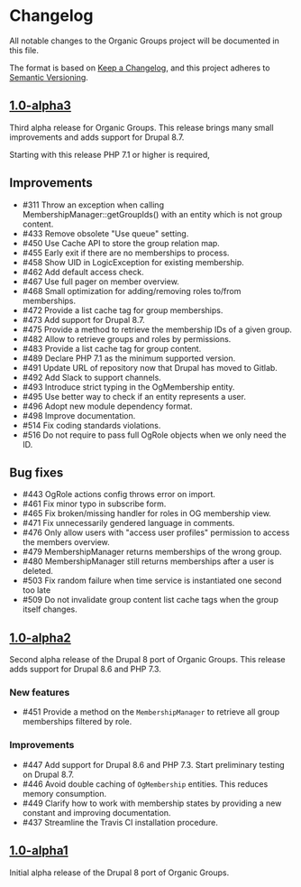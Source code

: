 # Changelog

All notable changes to the Organic Groups project will be documented in this file.

The format is based on [Keep a Changelog](https://keepachangelog.com/en/1.0.0/),
and this project adheres to [Semantic Versioning](https://semver.org/spec/v2.0.0.html).

## [1.0-alpha3]

Third alpha release for Organic Groups. This release brings many small improvements and adds support for Drupal 8.7.

Starting with this release PHP 7.1 or higher is required,

## Improvements

* #311 Throw an exception when calling MembershipManager::getGroupIds() with an entity which is not group content.
* #433 Remove obsolete "Use queue" setting.
* #450 Use Cache API to store the group relation map.
* #455 Early exit if there are no memberships to process.
* #458 Show UID in LogicException for existing membership.
* #462 Add default access check.
* #467 Use full pager on member overview.
* #468 Small optimization for adding/removing roles to/from memberships.
* #472 Provide a list cache tag for group memberships.
* #473 Add support for Drupal 8.7.
* #475 Provide a method to retrieve the membership IDs of a given group.
* #482 Allow to retrieve groups and roles by permissions.
* #483 Provide a list cache tag for group content.
* #489 Declare PHP 7.1 as the minimum supported version.
* #491 Update URL of repository now that Drupal has moved to Gitlab.
* #492 Add Slack to support channels.
* #493 Introduce strict typing in the OgMembership entity.
* #495 Use better way to check if an entity represents a user.
* #496 Adopt new module dependency format.
* #498 Improve documentation.
* #514 Fix coding standards violations.
* #516 Do not require to pass full OgRole objects when we only need the ID.

## Bug fixes

* #443 OgRole actions config throws error on import.
* #461 Fix minor typo in subscribe form.
* #465 Fix broken/missing handler for roles in OG membership view.
* #471 Fix unnecessarily gendered language in comments.
* #476 Only allow users with "access user profiles" permission to access the members overview.
* #479 MembershipManager returns memberships of the wrong group.
* #480 MembershipManager still returns memberships after a user is deleted.
* #503 Fix random failure when time service is instantiated one second too late
* #509 Do not invalidate group content list cache tags when the group itself changes.
## [1.0-alpha2]

Second alpha release of the Drupal 8 port of Organic Groups. This release adds support for Drupal 8.6 and PHP 7.3.

### New features

* #451 Provide a method on the `MembershipManager` to retrieve all group memberships filtered by role.

### Improvements

* #447 Add support for Drupal 8.6 and PHP 7.3. Start preliminary testing on Drupal 8.7.
* #446 Avoid double caching of `OgMembership` entities. This reduces memory consumption.
* #449 Clarify how to work with membership states by providing a new constant and improving documentation.
* #437 Streamline the Travis CI installation procedure.


## [1.0-alpha1]

Initial alpha release of the Drupal 8 port of Organic Groups.


[Unreleased]: https://github.com/Gizra/og/compare/8.x-1.0-alpha1...8.x-1.x
[1.0-alpha3]: https://github.com/Gizra/og/compare/8.x-1.0-alpha2...8.x-1.0-alpha3
[1.0-alpha2]: https://github.com/Gizra/og/compare/8.x-1.0-alpha1...8.x-1.0-alpha2
[1.0-alpha1]: https://github.com/Gizra/og/releases/tag/8.x-1.0-alpha1
